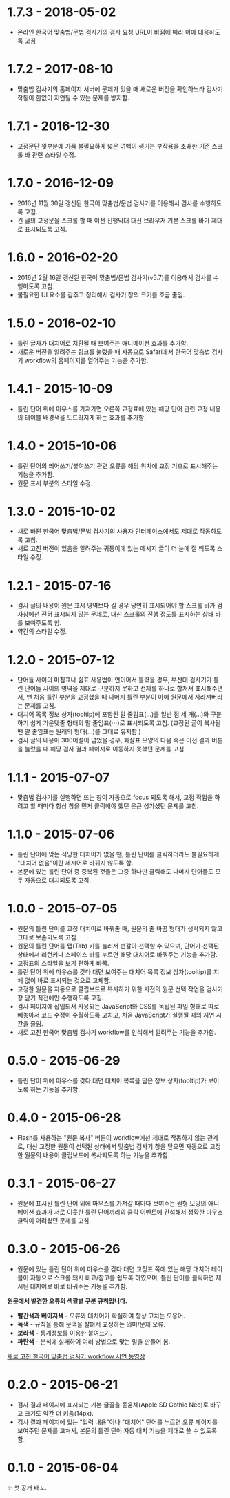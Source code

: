 # 1.7.3 - 2018-05-02
- 온라인 한국어 맞춤법/문법 검사기의 검사 요청 URL이 바뀜에 따라 이에 대응하도록 고침

# 1.7.2 - 2017-08-10
- 맞춤법 검사기의 홈페이지 서버에 문제가 있을 때 새로운 버전을 확인하느라 검사기 작동이 한없이 지연될 수 있는 문제를 방지함.

# 1.7.1 - 2016-12-30
- 교정문단 윗부분에 가끔 불필요하게 넓은 여백이 생기는 부작용을 초래한 기존 스크롤 바 관련 스타일 수정.

# 1.7.0 - 2016-12-09
- 2016년 11월 30일 갱신된 한국어 맞춤법/문법 검사기를 이용해서 검사를 수행하도록 고침.
- 긴 글의 교정문을 스크롤 할 때 이전 진행막대 대신 브라우저 기본 스크롤 바가 제대로 표시되도록 고침.

# 1.6.0 - 2016-02-20
- 2016년 2월 16일 갱신된 한국어 맞춤법/문법 검사기(v5.7)를 이용해서 검사를 수행하도록 고침.
- 불필요한 UI 요소를 감추고 정리해서 검사기 창의 크기를 조금 줄임.

# 1.5.0 - 2016-02-10
- 틀린 글자가 대치어로 치환될 때 보여주는 애니메이션 효과를 추가함.
- 새로운 버전을 알려주는 링크를 눌렀을 때 자동으로 Safari에서 한국어 맞춤법 검사기 workflow의 홈페이지를 열어주는 기능을 추가함.

# 1.4.1 - 2015-10-09
- 틀린 단어 위에 마우스를 가져가면 오른쪽 교정표에 있는 해당 단어 관련 교정 내용의 테이블 배경색을 도드라지게 하는 효과를 추가함.

# 1.4.0 - 2015-10-06
- 틀린 단어의 띄어쓰기/붙여쓰기 관련 오류를 해당 위치에 교정 기호로 표시해주는 기능을 추가함.
- 원문 표시 부분의 스타일 수정.

# 1.3.0 - 2015-10-02
- 새로 바뀐 한국어 맞춤법/문법 검사기의 사용자 인터페이스에서도 제대로 작동하도록 고침.
- 새로 고친 버전이 있음을 알려주는 귀퉁이에 있는 메시지 글이 더 눈에 잘 띄도록 스타일 수정.

# 1.2.1 - 2015-07-16
- 검사 글의 내용이 원문 표시 영역보다 길 경우 당연히 표시되어야 할 스크롤 바가 검사창에선 전혀 표시되지 않는 문제로, 대신 스크롤의 진행 정도를 표시하는 상태 바를 보여주도록 함.
- 약간의 스타일 수정.

# 1.2.0 - 2015-07-12
- 단어들 사이의 마침표나 쉼표 사용법이 연이어서 틀렸을 경우, 부산대 검사기가 틀린 단어들 사이의 영역을 제대로 구분하지 못하고 전체를 하나로 합쳐서 표시해주면서, 맨 처음 틀린 부분을 교정했을 때 나머지 틀린 부분이 아예 원문에서 사라져버리는 문제를 고침.
- 대치어 목록 정보 상자(tooltip)에 포함된 말 줄임표(…)를 일반 점 세 개(...)와 구분하기 쉽게 가운뎃줄 형태의 말 줄임표(⋯)로 표시되도록 고침. (교정된 글이 복사될 땐 말 줄임표는 원래의 형태(…)를 그대로 유지함.)
- 검사 글의 내용이 300어절이 넘었을 경우, 화살표 모양의 다음 혹은 이전 결과 버튼을 눌렀을 때 해당 검사 결과 페이지로 이동하지 못했던 문제를 고침.

# 1.1.1 - 2015-07-07
- 맞춤법 검사기를 실행하면 뜨는 창이 자동으로 focus 되도록 해서, 교정 작업을 하려고 할 때마다 항상 창을 먼저 클릭해야 했던 은근 성가셨던 문제를 고침.

# 1.1.0 - 2015-07-06
- 틀린 단어에 맞는 적당한 대치어가 없을 땐, 틀린 단어를 클릭하더라도 불필요하게 "대치어 없음"이란 제시어로 바뀌지 않도록 함.
- 본문에 있는 틀린 단어 중 중복된 것들은 그중 하나만 클릭해도 나머지 단어들도 모두 자동으로 대치되도록 고침.

# 1.0.0 - 2015-07-05
- 원문의 틀린 단어를 교정 대치어로 바꿔줄 때, 원문의 줄 바꿈 형태가 생략되지 않고 그대로 보존되도록 고침.
- 원문의 틀린 단어를 탭(Tab) 키를 눌러서 번갈아 선택할 수 있으며, 단어가 선택된 상태에서 리턴키나 스페이스 바를 누르면 해당 대치어로 바꿔주는 기능을 추가함.
- 교정표의 스타일을 보기 편하게 바꿈.
- 틀린 단어 위에 마우스를 갖다 대면 보여주는 대치어 목록 정보 상자(tooltip)를 지체 없이 바로 표시되는 것으로 교체함.
- 교정한 원문을 자동으로 클립보드로 복사하기 위한 사전의 원문 선택 작업을 검사기 창 닫기 직전에만 수행하도록 고침.
- 검사 페이지에 삽입되서 사용되는 JavaScript와 CSS를 독립된 파일 형태로 따로 빼놓아서 코드 수정이 수월하도록 고치고, 처음 JavaScript가 실행될 때의 지연 시간을 줄임.
- 새로 고친 한국어 맞춤법 검사기 workflow를 인식해서 알려주는 기능을 추가함.

# 0.5.0 - 2015-06-29
- 틀린 단어 위에 마우스를 갖다 대면 대치어 목록을 담은 정보 상자(tooltip)가 보이도록 하는 기능을 추가함.

# 0.4.0 - 2015-06-28
- Flash를 사용하는 "원문 복사" 버튼이 workflow에선 제대로 작동하지 않는 관계로, 대신 교정한 원문이 선택된 상태에서 맞춤법 검사기 창을 닫으면 자동으로 교정한 원문의 내용이 클립보드에 복사되도록 하는 기능을 추가함.

# 0.3.1 - 2015-06-27
- 원문에 표시된 틀린 단어 위에 마우스를 가져갈 때마다 보여주는 원형 모양의 애니메이션 효과가 서로 이웃한 틀린 단어끼리의 클릭 이벤트에 간섭해서 정확한 마우스 클릭이 어려웠던 문제를 고침.

# 0.3.0 - 2015-06-26
- 원문에 있는 틀린 단어 위에 마우스를 갖다 대면 교정표 쪽에 있는 해당 대치어 테이블이 자동으로 스크롤 돼서 비교/참고를 쉽도록 하였으며, 틀린 단어를 클릭하면 제시된 대치어로 바로 바꿔주는 기능을 추가함.

**원문에서 발견한 오류의 색깔별 구분 규칙입니다.**

- **빨간색과 베이지색** - 오류와 대치어가 확실하여 항상 고치는 오용어.
- **녹색** - 규칙을 통해 문맥을 살펴서 교정하는 의미/문체 오류.
- **보라색** - 통계정보를 이용한 붙여쓰기.
- **파란색** - 분석에 실패하여 여러 방법으로 맞는 말을 만들어 봄.

[새로 고친 한국어 맞춤법 검사기 workflow 시연 동영상](https://youtu.be/_yWgkaKLO0U)

# 0.2.0 - 2015-06-21
- 검사 결과 페이지에 표시되는 기본 글꼴을 돋움체(Apple SD Gothic Neo)로 바꾸고 크기도 약간 더 키움(14px).
- 검사 결과 페이지에 있는 "입력 내용"이나 "대치어" 단어를 누르면 오류 페이지를 보여주던 문제를 고쳐서, 본문의 틀린 단어 자동 대치 기능을 제대로 쓸 수 있도록 함.

# 0.1.0 - 2015-06-04
✨ 첫 공개 배포.

